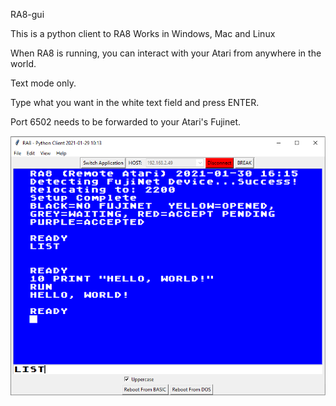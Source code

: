 RA8-gui

This is a python client to RA8
Works in Windows, Mac and Linux

When RA8 is running, you can interact
with your Atari from anywhere in the
world.  

Text mode only.

Type what you want in the white text
field and press ENTER.

Port 6502 needs to be forwarded
to your Atari's Fujinet.

![RA8-gui User Interface](images/RA8-python.PNG)

